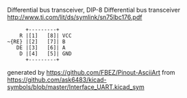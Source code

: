 Differential bus transceiver, DIP-8
Differential bus transceiver
http://www.ti.com/lit/ds/symlink/sn75lbc176.pdf


	      +---------+
	    R |[1]   [8]| VCC
	~{RE} |[2]   [7]| B
	   DE |[3]   [6]| A
	    D |[4]   [5]| GND
	      +---------+


generated by https://github.com/FBEZ/Pinout-AsciiArt from https://github.com/ask6483/kicad-symbols/blob/master/Interface_UART.kicad_sym